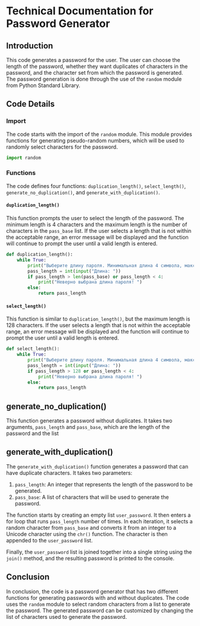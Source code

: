 #  Technical Documentation for Password Generator

## Introduction

This code generates a password for the user. The user can choose the length of the password, whether they want duplicates of characters in the password, and the character set from which the password is generated. The password generation is done through the use of the `random` module from Python Standard Library.

## Code Details

### Import

The code starts with the import of the `random` module. This module provides functions for generating pseudo-random numbers, which will be used to randomly select characters for the password.

```python
import random
```

### Functions

The code defines four functions: `duplication_length()`, `select_length()`, `generate_no_duplication()`, and `generate_with_duplication()`.

#### `duplication_length()`

This function prompts the user to select the length of the password. The minimum length is 4 characters and the maximum length is the number of characters in the `pass_base` list. If the user selects a length that is not within the acceptable range, an error message will be displayed and the function will continue to prompt the user until a valid length is entered.


```python
def duplication_length():
    while True:
        print("Выберите длину пароля. Минимальная длина 4 символа, максимальная длина", len(pass_base), "символов")
        pass_length = int(input("Длина: "))
        if pass_length > len(pass_base) or pass_length < 4:
            print("Неверно выбрана длина пароля! ")
        else:
            return pass_length
```

#### `select_length()`

This function is similar to `duplication_length()`, but the maximum length is 128 characters. If the user selects a length that is not within the acceptable range, an error message will be displayed and the function will continue to prompt the user until a valid length is entered.


```python
def select_length():
    while True:
        print("Выберите длину пароля. Минимальная длина 4 символа, максимальная длина 128 символов")
        pass_length = int(input("Длина: "))
        if pass_length > 128 or pass_length < 4:
            print("Неверно выбрана длина пароля! ")
        else:
            return pass_length
```


##  generate_no_duplication()

This function generates a password without duplicates. It takes two arguments, `pass_length` and `pass_base`, which are the length of the password and the list

## generate_with_duplication()

The `generate_with_duplication()` function generates a password that can have duplicate characters. It takes two parameters:

1.  `pass_length`: An integer that represents the length of the password to be generated.
2.  `pass_base`: A list of characters that will be used to generate the password.

The function starts by creating an empty list `user_password`. It then enters a for loop that runs `pass_length` number of times. In each iteration, it selects a random character from `pass_base` and converts it from an integer to a Unicode character using the `chr()` function. The character is then appended to the `user_password` list.

Finally, the `user_password` list is joined together into a single string using the `join()` method, and the resulting password is printed to the console.

## Conclusion

In conclusion, the code is a password generator that has two different functions for generating passwords with and without duplicates. The code uses the `random` module to select random characters from a list to generate the password. The generated password can be customized by changing the list of characters used to generate the password.
